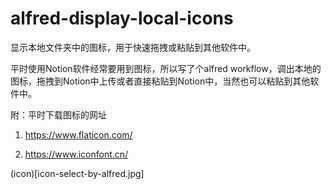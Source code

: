 # alfred-display-local-icons
显示本地文件夹中的图标，用于快速拖拽或粘贴到其他软件中。

平时使用Notion软件经常要用到图标，所以写了个alfred workflow，调出本地的图标，拖拽到Notion中上传或者直接粘贴到Notion中，当然也可以粘贴到其他软件中。

附：平时下载图标的网址

1. https://www.flaticon.com/

2. https://www.iconfont.cn/

(icon)[icon-select-by-alfred.jpg]
